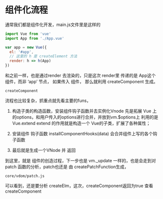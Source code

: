 # 组件化流程

通常我们都是组件化开发，main.js文件里是这样的

```js
import Vue from 'vue'
import App from './App.vue'

var app = new Vue({
  el: '#app',
  // 这里的 h 是 createElement 方法
  render: h => h(App)
})
```

和之前一样，也是通过render 去渲染的，只是这次 render里 传递的是 App这个组件，而非 ‘app’ 节点，
如果传入 组件， 那么就利用 createComponent 生成。
```
createComponent
```
流程也比较复杂，抓重点就先看主要的funs，
1. 构造子类的构造函数，安装组件钩子函数并去实例化Vnode
先是拓展 Vue 上的options，和用户传入的options进行合并，并放到vm.$options上
   利用的是Vue.extend
   extend 的作用就是构造一个 Vue的子类，扩展了各种属性；
   
2. 安装组件 钩子函数 installComponentHooks(data)
    会合并组件上写的各个钩子函数

3. 最后就是生成一个VNode 并 返回

到这里，就是 组件的创造过程，下一步也是 vm._update
一样的，也是会走到对 patch 函数的分析，patch也还是 由 createPatchFunction生成，
```
core/vdom/patch.js
```
可以看到，还是要分析 createElm，这次，createComponent返回为true
查看createComponent


